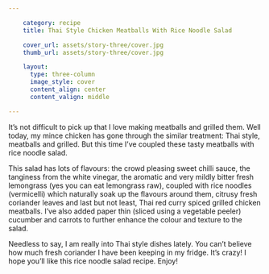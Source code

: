 ```yaml
---

    category: recipe
    title: Thai Style Chicken Meatballs With Rice Noodle Salad

    cover_url: assets/story-three/cover.jpg
    thumb_url: assets/story-three/cover.jpg

    layout:
      type: three-column
      image_style: cover
      content_align: center
      content_valign: middle

---
```


It’s not difficult to pick up that I love making meatballs and grilled them. Well today, my mince chicken has gone through the similar treatment: Thai style, meatballs and grilled. But this time I’ve coupled these tasty meatballs with rice noodle salad.

This salad has lots of flavours: the crowd pleasing sweet chilli sauce, the tanginess from the white vinegar, the aromatic and very mildly bitter fresh lemongrass (yes you can eat lemongrass raw), coupled with rice noodles (vermicelli) which naturally soak up the flavours around them, citrusy fresh coriander leaves and last but not least, Thai red curry spiced grilled chicken meatballs. I’ve also added paper thin (sliced using a vegetable peeler) cucumber and carrots to further enhance the colour and texture to the salad.

Needless to say, I am really into Thai style dishes lately. You can’t believe how much fresh coriander I have been keeping in my fridge. It’s crazy! I hope you’ll like this rice noodle salad recipe. Enjoy!
